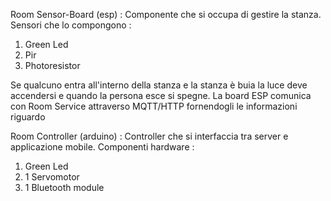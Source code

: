 Room Sensor-Board (esp) : Componente che si occupa di gestire la stanza. Sensori che lo compongono : 
 1) Green Led
 2) Pir
 3) Photoresistor
 
 Se qualcuno entra all'interno della stanza e la stanza è buia la luce deve accendersi e quando la persona esce si spegne. 
 La board ESP comunica con Room Service attraverso MQTT/HTTP fornendogli le informazioni riguardo 
 
 Room Controller (arduino) : Controller che si interfaccia tra server e applicazione mobile. Componenti hardware : 
 1) Green Led
 2) 1 Servomotor
 3) 1 Bluetooth module 
